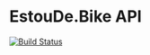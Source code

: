 # EstouDe.Bike API

[![Build Status](https://travis-ci.org/rafaelsierra/estoudebike-api.svg?branch=master)](https://travis-ci.org/rafaelsierra/estoudebike-api)
